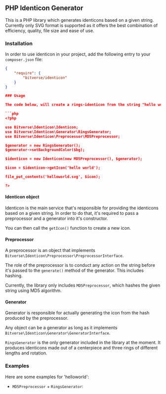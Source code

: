 ## PHP Identicon Generator

This is a PHP library which generates identicons based on a given string.
Currently only SVG format is supported as it offers the best combination of efficiency, quality, file size and ease of use.

### Installation

In order to use identicon in your project, add the following entry to your ```composer.json``` file:

```json
{
    "require": {
        "bitverse/identicon"
    }
}

### Usage

The code below, will create a rings-identicon from the string "hello world", and save it to ```helloworld.svg```.

```php
<?php

use Bitverse\Identicon\Identicon;
use Bitverse\Identicon\Generator\RingsGenerator;
use Bitverse\Identicon\Preprocessor\MD5Preprocessor;

$generator = new RingsGenerator();
$generator->setBackgroundColor($bg);

$identicon = new Identicon(new MD5Preprocessor(), $generator);

$icon = $identicon->getIcon('hello world');

file_put_contents('helloworld.svg', $icon);

?>
```

#### Identicon object

Identicon is the main service that's responsible for providing the identicons based on a given string. In order to do that, it's required to pass a preprocessor and a generator into it's constructor.

You can then call the ```getIcon()``` function to create a new icon.

#### Preprocessor

A preprocessor is an object that implements ```Bitverse\Identicon\Preprocessor\PreprocessorInterface```.

The role of the preprocessor is to conduct any action on the string before it's passed to the ```generate()``` method of the generator. This includes hashing.

Currently, the library only includes ```MD5Preprocessor```, which hashes the given string using MD5 algorithm.

#### Generator

Generator is responsible for actually generating the icon from the hash produced by the preprocessor.

Any object can be a generator as long as it implements ```Bitverse\Identicon\Generator\GeneratorInterface```.

```RingsGenerator``` is the only generator included in the library at the moment. It produces identicons made out of a centerpiece and three rings of different lengths and rotation.

### Examples

Here are some examples for 'helloworld':

- ```MD5Preprocessor``` + ```RingsGenerator```:
